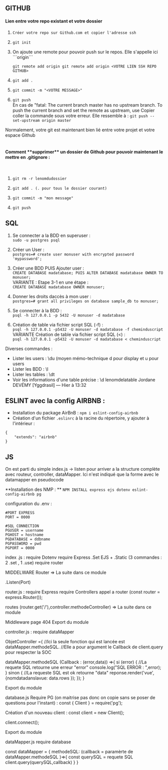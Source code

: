 <h2>GITHUB</h2>
<h4>Lien entre votre repo existant et votre dossier</h4>

<ol>
<li>
 
 ```Créer votre repo sur Github.com et copier l'adresse ssh```
 
 </li>
<li>
 
 ```git init```
 
 </li>
<li> On ajoute une remote pour pouvoir push sur le repos. Elle s'appelle ici ```origin```
 
 ```git remote add origin git remote add origin <VOTRE LIEN SSH REPO GITHUB>```
 
 </li>
<li>
 
 ```git add .```
 
 </li>
<li>
 
 ```git commit -m "<VOTRE MESSAGE>"```
 
 </li>
<li>
 
 ```git push```<br>
En cas de "fatal: The current branch master has no upstream branch. To push the current branch and set the remote as upstream, use
Copier coller la commande sous votre erreur. Elle ressemble à : ```git push --set-upstream origin master```
 
 </li>
 </ol>
Normalement, votre git est maintenant bien lié entre votre projet et votre espace Github
<br>
<br>
<h4>Comment **supprimer** un dossier de Github pour pouvoir maintenant le mettre en .gitignore :</h4>
<br>
<ol>
<li>
 
 ```git rm -r lenomdudossier```
 
 </li>
<li>
 
 ```git add . (. pour tous le dossier courant)```
 
 </li>
<li>
 
 ```git commit -m "mon message"```
 
 </li>
<li>
 
 ``` git push ```
 
 </li>
 
</ol>

<h2>SQL</h2>
<ol>
 <li>
  
  Se connecter a la BDD en superuser :<br> `sudo -u postgres psql`
 
 </li>
 <li>
  
  Créer un User :<br> `postgres=# create user monuser with encrypted password 'mypassword';`
 
 </li>
<li>
 
 Créer une BDD PUIS Ajouter user :<br> `CREATE DATABASE madatabase; PUIS ALTER DATABASE madatabase OWNER TO monuser;`<br>
 VARIANTE : Etape 3-1 en une étape :<br> `CREATE DATABASE madatabase OWNER monuser;`  
 
 </li>
<li>
 
 Donner les droits daccès à mon user :<br> `postgres=# grant all privileges on database sample_db to monuser;`
 
 </li>
 <li>
  
  Se connecter à la BDD :<br> `psql -h 127.0.0.1 -p 5432 -U monuser -d madatabase`
 
 </li>
<li>
    
   Création de table via fichier script SQL (-f) :<br> `psql -h 127.0.0.1 -p5432 -U monuser -d madatabase -f cheminduscript`<br>
    VARIANTE Création de table via fichier script SQL (<) :<br> `psql -h 127.0.0.1 -p5432 -U monuser -d madatabase < cheminduscript`  
 
 </li>
</ol>
 
Diverses commandes :
- Lister les users : \du (moyen mémo-technique d pour display et u pour users
- Lister les BDD :  \l
- Lister les tables : \dt 
- Voir les informations d'une table précise : \d lenomdelatable 
Jordane DEVÉMY [Yggdrasil] — Hier à 13:32

<h2>ESLINT avec la config AIRBNB :</h2>

- Installation du package AirBnB : `npm i eslint-config-airbnb`
- Création d'un fichier `.eslinrc` à la racine du répertoire, y ajouter à l'intérieur :
```
{
    "extends": "airbnb"
}
```

<h2>JS</h2>
On est parti du simple index.js -> listen pour arriver a la structure complète avec routeur, controller, dataMapper.
Ici n'est indiqué que la forme avec le datamapper en pseudocode

**Installation des NMP : **
`NPM INSTALL express ejs dotenv eslint-config-airbnb pg`

configuration du .env :
```
#PORT EXPRESS
PORT = 0000

#SQL CONNECTION
PGUSER = username
PGHOST = hostname
PGDATABASE = ddbname
PGPASSWORD = pwd
PGPORT = 0000
```


index .js :
require Dotenv
require Express
.Set EJS + .Static (3 commandes : 2 .set , 1 .use)
require router

MIDDELWARE Router => La suite dans ce module

.Listen(Port)

router.js :
require Express
require Controllers
appel a router (const router = express.Router());

routes (router.get('/'),controller.methodeController) => La suite dans ce module

Middleware page 404
Export du module

controller.js :
require dataMapper

ObjetController ={
  //Ici la seule fonction qui est lancée est dataMapper.methodeSQL.
  //Elle a pour argument le Callback de client.query pour respecter la SOC

  dataMapper.methodeSQL (Callback : (error,data)) =>{
    si (error) {
      //La requete SQL retourne une erreur "error"
      console.log("SQL ERROR : ",error);
    } sinon {
      //La requeste SQL est ok retourne "data"
      reponse.render('vue',{nomdatadanslavue: data.rows });
    });
  }

Export du module

database.js
Require PG (on maitrise pas donc on copie sans se poser de questions pour l'instant) : 
const { Client } = require('pg'); 

Création d'un nouveau client :
const client = new Client();

client.connect();

Export du module

dataMapper.js
require database

const dataMapper = {
  methodeSQL: (callback = paramèrte de dataMapper.methodeSQL )=>{
    const querySQL = requete SQL
    client.query(querySQL,callback)
  }
}


